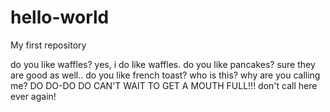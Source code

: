 # hello-world
My first repository

do you like waffles?
yes, i do like waffles.
do you like pancakes?
sure they are good as well..
do you like french toast?
who is this? why are you calling me?
DO DO-DO DO CAN'T WAIT TO GET A MOUTH FULL!!!
don't call here ever again!
